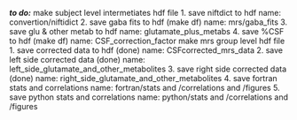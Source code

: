 ***to do:***
make subject level intermetiates hdf file
    1. save niftdict to hdf                     name: convertion/niftidict
    2. save gaba fits to hdf  (make df)         name: mrs/gaba_fits
    3. save glu & other metab to hdf            name: glutamate_plus_metabs
    4. save %CSF to hdf (make df)               name: CSF_correction_factor
make mrs group level hdf file
    1. save corrected data to hdf (done)        name: CSFcorrected_mrs_data
    2. save left side corrected data  (done)    name: left_side_glutamate_and_other_metabolites
    3. save right side corrected data  (done)   name: right_side_glutamate_and_other_metabolites
    4. save fortran stats and correlations      name: fortran/stats and /correlations and /figures
    5. save python stats and correlations       name: python/stats and /correlations and /figures
